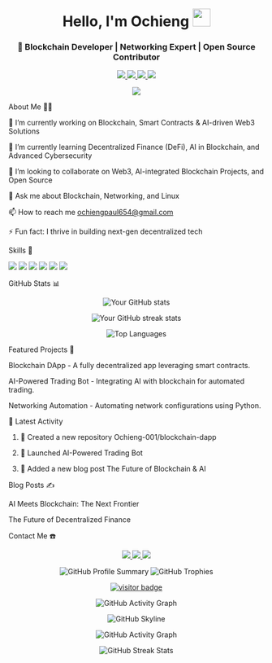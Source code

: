 <!---
Ochieng-001/Ochieng-001is a ✨ special ✨ repository because its `README.md` (this file) appears on your GitHub profile.
You can click the Preview link to take a look at your changes.
---><!-- Header --><h1 align="center">Hello, I'm Ochieng <img src="https://media.giphy.com/media/hvRJCLFzcasrR4ia7z/giphy.gif" width="35"></h1>
<h3 align="center">🚀 Blockchain Developer | Networking Expert | Open Source Contributor</h3><!-- Social Links --><p align="center">
  <a href="https://www.linkedin.com/in/paul-ochieng-924a94315" target="_blank">
    <img src="https://img.shields.io/badge/-LinkedIn-0077B5?style=flat-square&logo=Linkedin&logoColor=white"/>
  </a>
  <a href="mailto:ochiengpaul654@gmail.com">
    <img src="https://img.shields.io/badge/-Email-D14836?style=flat-square&logo=Gmail&logoColor=white"/>
  </a>
  <a href="https://twitter.com/Ochieng-001" target="_blank">
    <img src="https://img.shields.io/badge/-Twitter-1DA1F2?style=flat-square&logo=Twitter&logoColor=white"/>
  </a>
  <a href="https://github.com/Ochieng-001" target="_blank">
    <img src="https://img.shields.io/badge/-GitHub-333333?style=flat-square&logo=github&logoColor=white"/>
  </a>
</p><!-- Dynamic Content --><p align="center">
  <img src="https://readme-typing-svg.herokuapp.com/?lines=Blockchain+Developer;Web3+Enthusiast;Networking+Expert;Open+Source+Contributor&center=true&width=500&height=50">
</p><!-- About Me -->About Me 🧑‍💻

🔭 I’m currently working on Blockchain, Smart Contracts & AI-driven Web3 Solutions

🌱 I’m currently learning Decentralized Finance (DeFi), AI in Blockchain, and Advanced Cybersecurity

👯 I’m looking to collaborate on Web3, AI-integrated Blockchain Projects, and Open Source

💬 Ask me about Blockchain, Networking, and Linux

📫 How to reach me ochiengpaul654@gmail.com

⚡ Fun fact: I thrive in building next-gen decentralized tech


<!-- Skills -->Skills 🚀

<p align="left">
  <img src="https://img.shields.io/badge/-Blockchain-121D33?style=flat-square&logo=ethereum&logoColor=white"/>
  <img src="https://img.shields.io/badge/-Solidity-363636?style=flat-square&logo=solidity&logoColor=white"/>
  <img src="https://img.shields.io/badge/-Python-3776AB?style=flat-square&logo=Python&logoColor=white"/>
  <img src="https://img.shields.io/badge/-Linux-FCC624?style=flat-square&logo=Linux&logoColor=black"/>
  <img src="https://img.shields.io/badge/-Networking-0078D4?style=flat-square&logo=Cisco&logoColor=white"/>
  <img src="https://img.shields.io/badge/-Docker-2496ED?style=flat-square&logo=Docker&logoColor=white"/>
</p><!-- GitHub Stats -->GitHub Stats 📊

<p align="center">
  <img src="https://github-readme-stats.vercel.app/api?username=Ochieng-001&show_icons=true&theme=tokyonight" alt="Your GitHub stats" />
</p>
<p align="center">
  <img src="https://github-readme-streak-stats.herokuapp.com/?user=Ochieng-001&theme=tokyonight" alt="Your GitHub streak stats" />
</p>
<p align="center">
  <img src="https://github-readme-stats.vercel.app/api/top-langs/?username=Ochieng-001&layout=compact&theme=tokyonight" alt="Top Languages" />
</p><!-- Featured Projects -->Featured Projects 🚀

Blockchain DApp - A fully decentralized app leveraging smart contracts.

AI-Powered Trading Bot - Integrating AI with blockchain for automated trading.

Networking Automation - Automating network configurations using Python.


📅 Latest Activity

<!--START_SECTION:activity-->
1. 🎉 Created a new repository Ochieng-001/blockchain-dapp


2. 🚀 Launched AI-Powered Trading Bot


3. 📝 Added a new blog post The Future of Blockchain & AI



<!--END_SECTION:activity--><!-- Blog Posts -->Blog Posts ✍️

AI Meets Blockchain: The Next Frontier

The Future of Decentralized Finance


<!-- Contact Me -->Contact Me ☎️

<p align="center">
  <a href="https://www.linkedin.com/in/paul-ochieng-924a94315" target="_blank">
    <img src="https://img.shields.io/badge/-LinkedIn-0077B5?style=for-the-badge&logo=Linkedin&logoColor=white"/>
  </a>
  <a href="mailto:ochiengpaul654@gmail.com">
    <img src="https://img.shields.io/badge/-Email-D14836?style=for-the-badge&logo=Gmail&logoColor=white"/>
  </a>
  <a href="https://twitter.com/Ochieng-001" target="_blank">
    <img src="https://img.shields.io/badge/-Twitter-1DA1F2?style=for-the-badge&logo=Twitter&logoColor=white"/>
  </a>
</p><!-- Interactive Features --><p align="center">
  <img src="https://github-profile-summary-cards.vercel.app/api/cards/profile-details?username=Ochieng-001&theme=dracula" alt="GitHub Profile Summary"/>
  <img src="https://github-profile-trophy.vercel.app/?username=Ochieng-001&theme=dracula" alt="GitHub Trophies"/>
</p><!-- Footer --><p align="center">
  <a href="https://github.com/Ochieng-001" target="_blank">
    <img src="https://komarev.com/ghpvc/?username=Ochieng-001&style=flat-square&color=blue" alt="visitor badge"/>
  </a>
</p>
<p align="center">
  <img src="https://github-readme-activity-graph.cyclic.app/graph?username=Ochieng-001&theme=react-dark" alt="GitHub Activity Graph" />
</p>
<p align="center">
  <img src="https://github.com/Ochieng-001/skyline.png" alt="GitHub Skyline" />
</p>
<p align="center">
  <img src="https://github-profile-summary-cards.vercel.app/api/cards/productive-time?username=Ochieng-001&theme=dracula" alt="GitHub Activity Graph" />
</p>
<p align="center">
  <img src="https://github-readme-streak-stats.herokuapp.com/?user=Ochieng-001&theme=tokyonight" alt="GitHub Streak Stats" />
</p>

